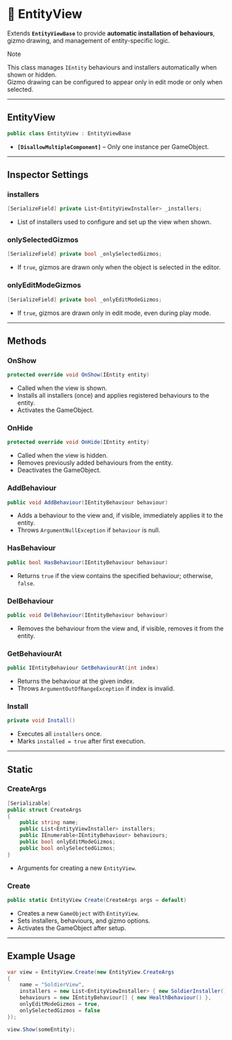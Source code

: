 # 🧩 EntityView

Extends **`EntityViewBase`** to provide **automatic installation of behaviours**, gizmo drawing, and management of entity-specific logic.

> [!NOTE]  
> This class manages `IEntity` behaviours and installers automatically when shown or hidden.  
> Gizmo drawing can be configured to appear only in edit mode or only when selected.

---

## EntityView
```csharp
public class EntityView : EntityViewBase
```
- **`[DisallowMultipleComponent]`** – Only one instance per GameObject.

---

## Inspector Settings

### installers
```csharp
[SerializeField] private List<EntityViewInstaller> _installers;
```
- List of installers used to configure and set up the view when shown.

### onlySelectedGizmos
```csharp
[SerializeField] private bool _onlySelectedGizmos;
```
- If `true`, gizmos are drawn only when the object is selected in the editor.

### onlyEditModeGizmos
```csharp
[SerializeField] private bool _onlyEditModeGizmos;
```
- If `true`, gizmos are drawn only in edit mode, even during play mode.

---

## Methods

### OnShow
```csharp
protected override void OnShow(IEntity entity)
```
- Called when the view is shown.
- Installs all installers (once) and applies registered behaviours to the entity.
- Activates the GameObject.

### OnHide
```csharp
protected override void OnHide(IEntity entity)
```
- Called when the view is hidden.
- Removes previously added behaviours from the entity.
- Deactivates the GameObject.

### AddBehaviour
```csharp
public void AddBehaviour(IEntityBehaviour behaviour)
```
- Adds a behaviour to the view and, if visible, immediately applies it to the entity.
- Throws `ArgumentNullException` if `behaviour` is null.

### HasBehaviour
```csharp
public bool HasBehaviour(IEntityBehaviour behaviour)
```
- Returns `true` if the view contains the specified behaviour; otherwise, `false`.

### DelBehaviour
```csharp
public void DelBehaviour(IEntityBehaviour behaviour)
```
- Removes the behaviour from the view and, if visible, removes it from the entity.

### GetBehaviourAt
```csharp
public IEntityBehaviour GetBehaviourAt(int index)
```
- Returns the behaviour at the given index.
- Throws `ArgumentOutOfRangeException` if index is invalid.

### Install
```csharp
private void Install()
```
- Executes all `installers` once.
- Marks `installed = true` after first execution.

---

## Static

### CreateArgs
```csharp
[Serializable]
public struct CreateArgs
{
    public string name;
    public List<EntityViewInstaller> installers;
    public IEnumerable<IEntityBehaviour> behaviours;
    public bool onlyEditModeGizmos;
    public bool onlySelectedGizmos;
}
```
- Arguments for creating a new `EntityView`.

### Create
```csharp
public static EntityView Create(CreateArgs args = default)
```
- Creates a new `GameObject` with `EntityView`.
- Sets installers, behaviours, and gizmo options.
- Activates the GameObject after setup.

---

## Example Usage

```csharp
var view = EntityView.Create(new EntityView.CreateArgs
{
    name = "SoldierView",
    installers = new List<EntityViewInstaller> { new SoldierInstaller() },
    behaviours = new IEntityBehaviour[] { new HealthBehaviour() },
    onlyEditModeGizmos = true,
    onlySelectedGizmos = false
});

view.Show(someEntity);
```